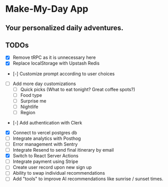 # Make-My-Day App
## Your personalized daily adventures.

## TODOs
- [x] Remove tRPC as it is unnecessary here
- [x] Replace localStorage with Upstash Redis
- [-] Customize prompt according to user choices
- [ ] Add more day customizations
  - [ ] Quick picks (What to eat tonight? Great coffee spots?)
  - [ ] Food type
  - [ ] Surprise me
  - [ ] Nightlife
  - [ ] Region
- [-] Add authentication with Clerk
- [x] Connect to vercel postgres db
- [ ] Integrate analytics with Posthog
- [ ] Error management with Sentry
- [ ] Integrate Resend to send final itinerary by email
- [x] Switch to React Server Actions
- [ ] Integrate payment using Stripe
- [ ] Create user record upon new sign up
- [ ] Ability to swap individual recommendations
- [ ] Add "tools" to improve AI recommendations like sunrise / sunset times.
